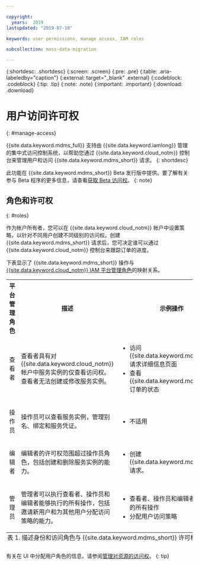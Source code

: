```yaml
---

copyright:
  years:  2019
lastupdated: "2019-07-10"

keywords: user permissions, manage access, IAM roles

subcollection: mass-data-migration

---
```


{:shortdesc: .shortdesc}
{:screen: .screen}
{:pre: .pre}
{:table: .aria-labeledby="caption"}
{:external: target="_blank" .external}
{:codeblock: .codeblock}
{:tip: .tip}
{:note: .note}
{:important: .important}
{:download: .download}

# 用户访问许可权
{: #manage-access}

{{site.data.keyword.mdms_full}} 支持由 {{site.data.keyword.iamlong}} 管理的集中式访问控制系统，以帮助您通过 {{site.data.keyword.cloud_notm}} 控制台来管理用户和访问 {{site.data.keyword.mdms_short}} 请求。
{: shortdesc}

此功能在 {{site.data.keyword.mdms_short}} Beta 发行版中提供。要了解有关参与 Beta 程序的更多信息，请查看[获取 Beta 访问权](/docs/infrastructure/mass-data-migration?topic=mass-data-migration-releases#beta)。
{: note}

## 角色和许可权
{: #roles}

作为帐户所有者，您可以在 {{site.data.keyword.cloud_notm}} 帐户中设置策略，以针对不同用户创建不同级别的访问权。创建 {{site.data.keyword.mdms_short}} 请求后，您可决定谁可以通过 {{site.data.keyword.cloud_notm}} 控制台来跟踪订单的进度。

下表显示了 {{site.data.keyword.mdms_short}} 操作与 [{{site.data.keyword.cloud_notm}} IAM 平台管理角色](/docs/iam?topic=iam-userroles#iamusermanrol)的映射关系。 

<table>
  <col width="20%">
  <col width="40%">
  <col width="40%">
  <tr>
    <th>平台管理角色</th>
    <th>描述</th>
    <th>示例操作</th>
  </tr>
  <tr>
    <td><p>查看者</p></td>
    <td><p>查看者具有对 {{site.data.keyword.cloud_notm}} 帐户中服务实例的仅查看访问权。查看者无法创建或修改服务实例。</p></td>
    <td>
      <p>
        <ul>
          <li>访问 {{site.data.keyword.mdms_short}} 请求详细信息页面</li>
          <li>查看 {{site.data.keyword.mdms_short}} 订单的状态</li>
        </ul>
      </p>
    </td>
  </tr>
  <tr>
    <td><p>操作员</p></td>
    <td><p>操作员可以查看服务实例，管理别名、绑定和服务凭证。</p></td>
    <td>
      <p>
        <ul>
          <li>不适用</li>
        </ul>
      </p>
    </td>
  </tr>
  <tr>
    <td><p>编辑者</p></td>
    <td><p>编辑者的许可权范围超过操作员角色，包括创建和删除服务实例的能力。</p></td>
    <td>
      <p>
        <ul>
          <li>创建 {{site.data.keyword.mdms_short}} 请求。</li>
        </ul>
      </p>
    </td>
  </tr>
  <tr>
    <td><p>管理员</p></td>
    <td><p>管理者可以执行查看者、操作员和编辑者能够执行的所有操作，包括邀请新用户和为其他用户分配访问策略的能力。</p></td>
    <td>
      <p>
        <ul>
          <li>查看者、操作员和编辑者可以执行的所有操作</li>
          <li>分配用户访问策略</li>
        </ul>
      </p>
    </td>
  </tr>
  <caption style="caption-side:bottom;">表 1. 描述身份和访问角色与 {{site.data.keyword.mdms_short}} 许可权的映射关系</caption>
</table>

有关在 UI 中分配用户角色的信息，请参阅[管理对资源的访问权](/docs/iam?topic=iam-iammanidaccser#iammanidaccser)。
{: tip}



